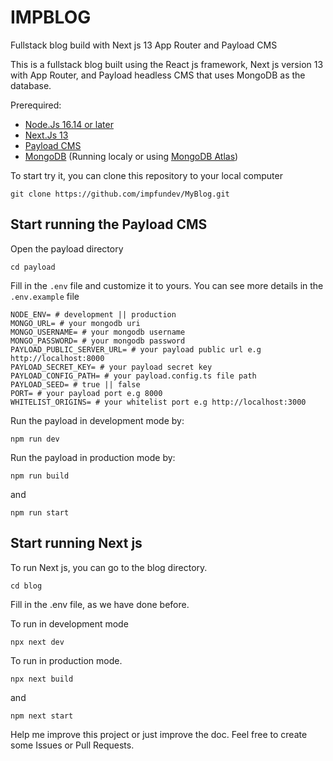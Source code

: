 # IMPBLOG
Fullstack blog build with Next js 13 App Router and Payload CMS

This is a fullstack blog built using the React js framework, Next js version 13 with App Router, and Payload headless CMS that uses MongoDB as the database.

Prerequired:

- [Node.Js 16.14 or later](https://nodejs.org/id)
- [Next.Js 13](https://nextjs.org/docs/getting-started/installation)
- [Payload CMS](https://payloadcms.com/docs/getting-started/installation)
- [MongoDB](https://www.mongodb.com/) (Running localy or using [MongoDB Atlas](https://www.mongodb.com/atlas/database))

To start try it,  you can clone this repository to your local computer

```
git clone https://github.com/impfundev/MyBlog.git
```

## Start running the Payload CMS

Open the payload directory

```
cd payload
```

Fill in the ```.env``` file and customize it to yours. You can see more details in the ```.env.example``` file

```env
NODE_ENV= # development || production
MONGO_URL= # your mongodb uri
MONGO_USERNAME= # your mongodb username
MONGO_PASSWORD= # your mongodb password
PAYLOAD_PUBLIC_SERVER_URL= # your payload public url e.g http://localhost:8000
PAYLOAD_SECRET_KEY= # your payload secret key
PAYLOAD_CONFIG_PATH= # your payload.config.ts file path
PAYLOAD_SEED= # true || false
PORT= # your payload port e.g 8000
WHITELIST_ORIGINS= # your whitelist port e.g http://localhost:3000
```

Run the payload in development mode by:

```
npm run dev
```

Run the payload in production mode by:

```
npm run build
```

and

```
npm run start
```

## Start running Next js

To run Next js, you can go to the blog directory.

```
cd blog
```

Fill in the .env file, as we have done before.

To run in development mode

```
npx next dev
```

To run in production mode.

```
npx next build
```

and

```
npm next start
```

Help me improve this project or just improve the doc. Feel free to create some Issues or Pull Requests.

